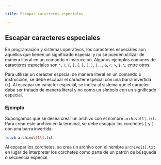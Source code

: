 ```yaml
---

title: Escapar caracteres especiales

---
```


<Card>

## Escapar caracteres especiales

En programación y sistemas operativos, los caracteres especiales son aquellos que tienen un significado especial y no se pueden utilizar de manera literal en un comando o instrucción. Algunos ejemplos comunes de caracteres especiales son `*`, `?`, `[`, `]`, `{`, `}`, `(`, `)`, `|`, `;`, `&`, `<`, `>`, `$`, `\`, entre otros.

Para utilizar un carácter especial de manera literal en un comando o instrucción, se debe escapar el carácter especial con una barra invertida (`\`). Al escapar un carácter especial, se indica al sistema que el carácter debe ser tratado de manera literal y no como un símbolo con un significado especial.

### Ejemplo

Supongamos que se desea crear un archivo con el nombre `archivo[1].txt`. Para crear este archivo en la terminal, se debe escapar los corchetes `[` y `]` con una barra invertida:

```bash
touch archivo\[1\].txt
```

Al escapar los corchetes, se crea un archivo con el nombre `archivo[1].txt` en lugar de interpretar los corchetes como parte de un patrón de búsqueda o secuencia especial.

</Card>
